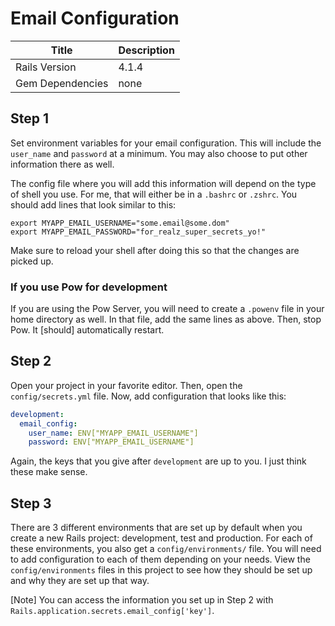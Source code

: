 # Email Configuration

|Title|Description|
|-----|-----------|
|Rails Version|4.1.4|
|Gem Dependencies|none|

## Step 1

Set environment variables for your email configuration. This will include the `user_name`
and `password` at a minimum. You may also choose to put other information there as well.

The config file where you will add this information will depend on the type of shell you
use. For me, that will either be in a `.bashrc` or `.zshrc`. You should add lines that
look similar to this:

```
export MYAPP_EMAIL_USERNAME="some.email@some.dom"
export MYAPP_EMAIL_PASSWORD="for_realz_super_secrets_yo!"
```

Make sure to reload your shell after doing this so that the changes are picked up.

### If you use Pow for development

If you are using the Pow Server, you will need to create a `.powenv` file in your home
directory as well. In that file, add the same lines as above. Then, stop Pow. It [should]
automatically restart.

## Step 2

Open your project in your favorite editor. Then, open the `config/secrets.yml` file. Now,
add configuration that looks like this:

```yml
development:
  email_config:
    user_name: ENV["MYAPP_EMAIL_USERNAME"]
    password: ENV["MYAPP_EMAIL_USERNAME"]
```

Again, the keys that you give after `development` are up to you. I just think these make
sense.

## Step 3

There are 3 different environments that are set up by default when you create a new Rails
project: development, test and production. For each of these environments, you also get
a `config/environments/` file. You will need to add configuration to each of them depending
on your needs. View the `config/environments` files in this project to see how they should
be set up and why they are set up that way.

[Note] You can access the information you set up in Step 2 with `Rails.application.secrets.email_config['key']`.

